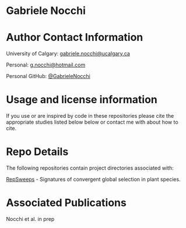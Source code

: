 # Gabriele Nocchi
# Author Contact Information
University of Calgary: gabriele.nocchi@ucalgary.ca

Personal: g.nocchi@hotmail.com

Personal GitHub: [@GabrieleNocchi](https://github.com/GabrieleNocchi)

# Usage and license information
If you use or are inspired by code in these repositories please cite the appropriate studies listed below below or contact me with about how to cite.

# Repo Details

The following repositories contain project directories associated with:

[RepSweeps](https://github.com/GabrieleNocchi/RepSweeps) - Signatures of convergent global selection in plant species.


# Associated Publications
Nocchi et al. in prep
